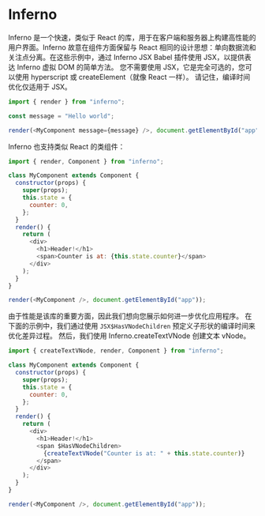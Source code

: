# Inferno

Inferno 是一个快速，类似于 React 的库，用于在客户端和服务器上构建高性能的用户界面。Inferno 故意在组件方面保留与 React 相同的设计思想：单向数据流和关注点分离。在这些示例中，通过 Inferno JSX Babel 插件使用 JSX，以提供表达 Inferno 虚拟 DOM 的简单方法。 您不需要使用 JSX，它是完全可选的，您可以使用 hyperscript 或 createElement（就像 React 一样）。 请记住，编译时间优化仅适用于 JSX。

```js
import { render } from "inferno";

const message = "Hello world";

render(<MyComponent message={message} />, document.getElementById("app"));
```

Inferno 也支持类似 React 的类组件：

```js
import { render, Component } from "inferno";

class MyComponent extends Component {
  constructor(props) {
    super(props);
    this.state = {
      counter: 0,
    };
  }
  render() {
    return (
      <div>
        <h1>Header!</h1>
        <span>Counter is at: {this.state.counter}</span>
      </div>
    );
  }
}

render(<MyComponent />, document.getElementById("app"));
```

由于性能是该库的重要方面，因此我们想向您展示如何进一步优化应用程序。 在下面的示例中，我们通过使用 `JSX$HasVNodeChildren` 预定义子形状的编译时间来优化差异过程。 然后，我们使用 Inferno.createTextVNode 创建文本 vNode。

```js
import { createTextVNode, render, Component } from "inferno";

class MyComponent extends Component {
  constructor(props) {
    super(props);
    this.state = {
      counter: 0,
    };
  }
  render() {
    return (
      <div>
        <h1>Header!</h1>
        <span $HasVNodeChildren>
          {createTextVNode("Counter is at: " + this.state.counter)}
        </span>
      </div>
    );
  }
}

render(<MyComponent />, document.getElementById("app"));
```
